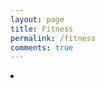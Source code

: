 ```yaml
---
layout: page
title: Fitness
permalink: /fitness
comments: true
---
```


<li class="ml-1 mr-1">
    <a target="_blank" href="#">
    <i class="fab fa-twitter"></i>
    </a>
</li>
